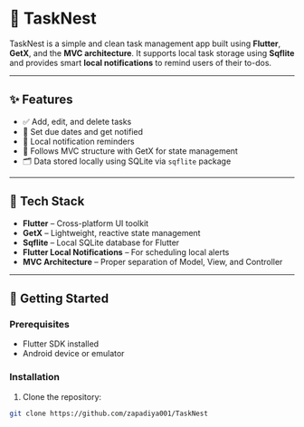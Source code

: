 # 📱 TaskNest

TaskNest is a simple and clean task management app built using **Flutter**, **GetX**, and the **MVC architecture**. It supports local task storage using **Sqflite** and provides smart **local notifications** to remind users of their to-dos.

---

## ✨ Features

- ✅ Add, edit, and delete tasks
- 📅 Set due dates and get notified
- 🔔 Local notification reminders
- 🧠 Follows MVC structure with GetX for state management
- 🗂 Data stored locally using SQLite via `sqflite` package

---

## 🧱 Tech Stack

- **Flutter** – Cross-platform UI toolkit
- **GetX** – Lightweight, reactive state management
- **Sqflite** – Local SQLite database for Flutter
- **Flutter Local Notifications** – For scheduling local alerts
- **MVC Architecture** – Proper separation of Model, View, and Controller

---

## 🚀 Getting Started

### Prerequisites

- Flutter SDK installed
- Android device or emulator

### Installation

1. Clone the repository:

```bash
git clone https://github.com/zapadiya001/TaskNest
